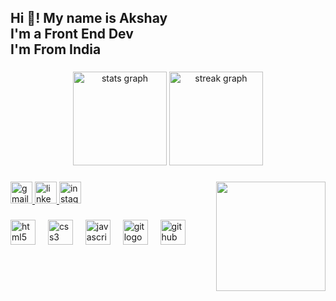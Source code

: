 <h2 align="left">Hi 👋! My name is Akshay<br>I'm a Front End Dev <br>I'm   From India</h2>

###

<div align="center">
  <img src="https://github-readme-stats.vercel.app/api?username=AkshayVekariya&hide_title=false&hide_rank=false&show_icons=true&include_all_commits=false&count_private=true&disable_animations=false&theme=radical&locale=en&hide_border=true&custom_title=Achievement" height="150" alt="stats graph"  />
  <img src="https://streak-stats.demolab.com?user=AkshayVekariya&locale=en&mode=daily&theme=dark&hide_border=true&border_radius=50&date_format=j M[ Y]" height="150" alt="streak graph"  />
</div>

###

<img align="right" height="175" src="https://camo.githubusercontent.com/62da68eb62b1e5f175f7d1f0191dd89a653d7908feb22d37d4a0ab07365d6791/68747470733a2f2f6d656469612e67697068792e636f6d2f6d656469612f4d3967624264396e6244724f5475314d71782f67697068792e676966"  />

###

<div align="left">
  <a href="akshayvekariya120@gmail.com" target="_blank">
    <img src="https://img.shields.io/static/v1?message=Gmail&logo=gmail&label=Akshay&color=FF0000&logoColor=black&labelColor=19BFF0&style=for-the-badge" height="35" alt="gmail logo"  />
  </a>
  <a href="https://www.linkedin.com/in/akshay-vekariya-aa6ab2260?utm_source=share&utm_campaign=share_via&utm_content=profile&utm_medium=android_app" target="_blank">
    <img src="https://img.shields.io/static/v1?message=LinkedI&logo=linkedin&label=&color=08AADA&logoColor=white&labelColor=08AADA&style=for-the-badge" height="35" alt="linkedin logo"  />
  </a>
  <a href="https://instagram.com/akshay_patel_5291?utm_source=qr&igshid=MzNlNGNkZWQ4Mg%3D%3D" target="_blank">
    <img src="https://img.shields.io/static/v1?message=Instagram&logo=instagram&label=&color=E4405F&logoColor=white&labelColor=&style=for-the-badge" height="35" alt="instagram logo"  />
  </a>
</div>

###

<div align="left">
  <img src="https://cdn.jsdelivr.net/gh/devicons/devicon/icons/html5/html5-original.svg" height="40" alt="html5 logo"  />
  <img width="12" />
  <img src="https://cdn.jsdelivr.net/gh/devicons/devicon/icons/css3/css3-original.svg" height="40" alt="css3 logo"  />
  <img width="12" />
  <img src="https://cdn.jsdelivr.net/gh/devicons/devicon/icons/javascript/javascript-original.svg" height="40" alt="javascript logo"  />
  <img width="12" />
  <img src="https://skillicons.dev/icons?i=git" height="40" alt="git logo"  />
  <img width="12" />
  <img src="https://skillicons.dev/icons?i=github" height="40" alt="github logo"  />
</div>

###
